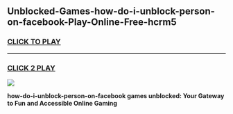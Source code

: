 
## Unblocked-Games-how-do-i-unblock-person-on-facebook-Play-Online-Free-hcrm5
<h3>
<a href="https://premium76.site?title=how-do-i-unblock-person-on-facebook&ref=26A">CLICK TO PLAY</a></h3>
<hr>

<h3>
<a href="https://premium76.site?title=how-do-i-unblock-person-on-facebook&ref=26A">CLICK 2 PLAY</a>
  
</h3>

<a href="https://premium76.site?title=how-do-i-unblock-person-on-facebook&ref=26A"><img src="https://clearcache.store/games.png"></a>


**how-do-i-unblock-person-on-facebook games unblocked: Your Gateway to Fun and Accessible Online Gaming**
